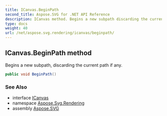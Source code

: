 ```yaml
---
title: ICanvas.BeginPath
second_title: Aspose.SVG for .NET API Reference
description: ICanvas method. Begins a new subpath discarding the current path if any
type: docs
weight: 40
url: /net/aspose.svg.rendering/icanvas/beginpath/
---
```

## ICanvas.BeginPath method

Begins a new subpath, discarding the current path if any.

```csharp
public void BeginPath()
```

### See Also

* interface [ICanvas](../)
* namespace [Aspose.Svg.Rendering](../../../aspose.svg.rendering/)
* assembly [Aspose.SVG](../../../)
